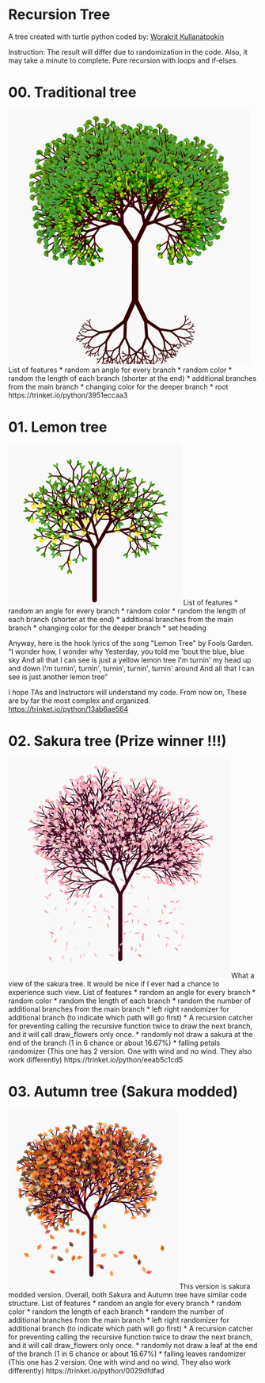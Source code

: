 # Recursion Tree
A tree created with turtle python
coded by: [Worakrit Kullanatpokin](https://github.com/uzimpp)

Instruction: The result will differ due to randomization in the code. Also, it may take a minute to complete. Pure recursion with loops and if-elses.

# 00. Traditional tree
<img src="public/img/traditional.png">
List of features
* random an angle for every branch
* random color
* random the length of each branch (shorter at the end)
* additional branches from the main branch
* changing color for the deeper branch
* root
https://trinket.io/python/3951eccaa3


# 01. Lemon tree
<img src="public/img/lemon.png">
List of features
* random an angle for every branch
* random color
* random the length of each branch (shorter at the end)
* additional branches from the main branch
* changing color for the deeper branch
* set heading

Anyway, here is the hook lyrics of the song "Lemon Tree" by Fools Garden.
“I wonder how, I wonder why
Yesterday, you told me 'bout the blue, blue sky
And all that I can see is just a yellow lemon tree
I'm turnin' my head up and down
I'm turnin', turnin', turnin', turnin', turnin' around
And all that I can see is just another lemon tree”

I hope TAs and Instructors will understand my code. From now on, These are by far the most complex and organized.
https://trinket.io/python/13ab6ae564


# 02. Sakura tree (Prize winner !!!)
<img src="public/img/sakura.png">
What a view of the sakura tree. It would be nice if I ever had a chance to experience such view.
List of features
* random an angle for every branch
* random color
* random the length of each branch
* random the number of additional branches from the main branch
* left right randomizer for additional branch (to indicate which path will go first)
* A recursion catcher for preventing calling the recursive function twice to draw the next branch, and it will call draw_flowers only once.
* randomly not draw a sakura at the end of the branch (1 in 6 chance or about 16.67%)
* falling petals randomizer (This one has 2 version. One with wind and no wind. They also work differently)
https://trinket.io/python/eeab5c1cd5


# 03. Autumn tree (Sakura modded)
<img src="public/img/autumn.png">
This version is sakura modded version. Overall, both Sakura and Autumn tree have similar code structure.
List of features
* random an angle for every branch
* random color
* random the length of each branch
* random the number of additional branches from the main branch
* left right randomizer for additional branch (to indicate which path will go first)
* A recursion catcher for preventing calling the recursive function twice to draw the next branch, and it will call draw_flowers only once.
* randomly not draw a leaf at the end of the branch (1 in 6 chance or about 16.67%)
* falling leaves randomizer (This one has 2 version. One with wind and no wind. They also work differently)
https://trinket.io/python/0029dfdfad

